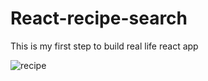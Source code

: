 # React-recipe-search
This is my first step to build real life react app


![recipe](https://user-images.githubusercontent.com/33519807/86502310-a4ec2d00-bd56-11ea-88f1-ef2ac006c658.png)

